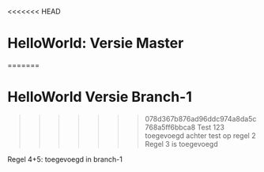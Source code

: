 <<<<<<< HEAD
# HelloWorld: Versie Master
=======
# HelloWorld Versie Branch-1
>>>>>>> 078d367b876ad96ddc974a8da5c768a5ff6bbca8
Test 123 toegevoegd achter test op regel 2
Regel 3 is toegevoegd

Regel 4+5: toegevoegd in branch-1
